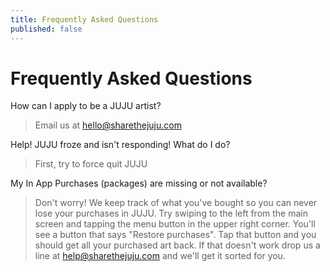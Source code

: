 ```yaml
---
title: Frequently Asked Questions
published: false
---
```


Frequently Asked Questions
==========================

How can I apply to be a JUJU artist?

> Email us at hello@sharethejuju.com


Help! JUJU froze and isn't responding! What do I do?

> First, try to force quit JUJU


My In App Purchases (packages) are missing or not available?

> Don't worry! We keep track of what you've bought so you can never lose
> your purchases in JUJU. Try swiping to the left from the main screen
> and tapping the menu button in the upper right corner. You'll see a 
> button that says "Restore purchases". Tap that button and you should get
> all your purchased art back. If that doesn't work drop us a line at
> help@sharethejuju.com and we'll get it sorted for you.
